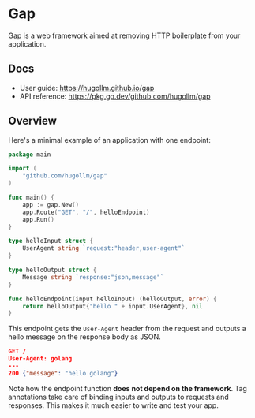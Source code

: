 # Gap

Gap is a web framework aimed at removing HTTP boilerplate from your application.


## Docs

* User guide: https://hugollm.github.io/gap
* API reference: https://pkg.go.dev/github.com/hugollm/gap


## Overview

Here's a minimal example of an application with one endpoint:

```go
package main

import (
    "github.com/hugollm/gap"
)

func main() {
    app := gap.New()
    app.Route("GET", "/", helloEndpoint)
    app.Run()
}

type helloInput struct {
    UserAgent string `request:"header,user-agent"`
}

type helloOutput struct {
    Message string `response:"json,message"`
}

func helloEndpoint(input helloInput) (helloOutput, error) {
    return helloOutput{"hello " + input.UserAgent}, nil
}
```

This endpoint gets the `User-Agent` header from the request and outputs a hello message on the response body as JSON.

```json
GET /
User-Agent: golang
---
200 {"message": "hello golang"}
```

Note how the endpoint function **does not depend on the framework**. Tag annotations take care of binding inputs and outputs to requests and responses. This makes it much easier to write and test your app.

